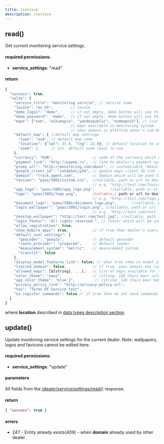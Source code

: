 ```yaml
---
title: /service
description: /service
---
```


## read()

Get current monitoring service settings.

#### required permissions:

*   **service_settings**: "read"

#### return

```js
{
  "success": true,
  "value": {
    "service_title": "monitoring service", // service name
    "locale": "en_US",        // locale
    "demo_login": "demo",     // if not empty, demo button will use this login to authorize
    "demo_password": "demo",  // if not empty, demo button will use this password to authorize
    "maps": ["osm", "wikimapia", "yandexpublic", "osmmapnik"], // list of strings. 
                              // maps available in monitoring system. 
                              // when domain is platform owner's sub-domain then only free maps are available
    "default_map": { //default map settings
      "type": "osm", // default map code
      "location": {"lat": 33.0, "lng": 22.0}, // default location to show on the map (location object)
      "zoom": 2      // int. default zoom level to use
    },
    "currency": "EUR",                  // code of the currency which can be shown in UI
    "payment_link": "http://payme.ru",  // link to dealer's payment system. can be null or empty.
    "promo_url": "http://monitoring.com/about", // customizable "About company" url. can be null or empty
    "google_client_id": "io54p54ijy54", // google maps client ID (not supported by interface yet).
    "domain": "track.agent.com",        // domain which will be used for monitoring system
    "favicon": "paas/5001/custom.ico",  //nullable, path or url to dealer's interface favicon, 
                                        // e.g. "http://test.com/favicon.ico"
    "app_logo": "paas/5001/app_logo.png",       //nullable, path or url to dealer's mobile app logotype, 
    "logo": "paas/5001/logo.png",       /nullable,/ path or url to dealer's logotype, 
                                        // e.g. "http://test.com/logo.png"
    "document_logo": "paas/5001/document_logo.png",       //nullable, path or url to dealer's logotype for documents, 
    "login_wallpaper": "paas/5001/login.png", //nullable, path or url to dealer's interface login wallpaper, 
                                        // e.g. "http://test.com/test.jpg"
    "desktop_wallpaper": "http://test.com/test.jpg", //nullable, path to dealer's interface wallpaper.
    "login_footer": "All rights reserved.", // footer which will be included in login page. can be null.
    "allow_registration": true,
    "show_mobile_apps": true,           // if true then dealer's users can use mobile applications
    "default_user_settings": {
      "geocoder": "google",             // default geocoder
      "route_provider": "progorod",     // default router
      "measurement_system": "metric",   // measurement system
      "translit": false
    },
    "display_model_features_link": false, // when true show in model info link to squaregps.com (UI option)
    "limited_domain": false,            // if true, paas domain has limitations
    "allowed_maps": [${string}, ...],   // list of maps available for selection in "maps" list
    "color_theme": "aqua",              // (string. 128 chars max) color theme code or empty string (for default theme)
    "app_color_theme": "blue_1",         // (string. 128 chars max) mobile app color theme code or empty string (for default theme)
    "privacy_policy_link": "http://privacy-policy-url",
    "tos": "Terms Of Service text",
    "no_register_commands": false // if true then do not send commands to devices on activation
  }
}
```

where **location** described in [data types description section](../../../../backend-api/getting-started.md#data-types).

## update()

Update monitoring service settings for the current dealer. Note: wallpapers, logos and favicons cannot be edited here. 

#### required permissions:

*   **service_settings**: "update"

#### parameters

All fields from the [/dealer/service/settings/read()](#read) response.

#### return

```json
{ "success": true }
```

#### errors

*   247 - Entity already exists(409) - when **domain** already used by other dealer
